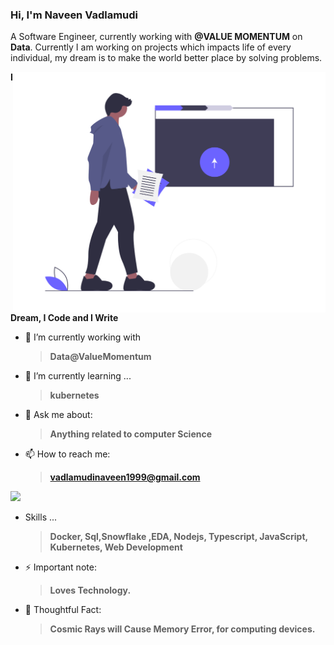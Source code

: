 
### Hi, I'm Naveen Vadlamudi 

A Software Engineer, currently working with **@VALUE MOMENTUM** on **Data**.
Currently I am working on projects which impacts life of every individual, 
my dream is to make the world better place by solving problems.
<!-- <img align="right" src="undraw_developer_activity_bv83.png" alt="developer-activity" width=500px /> -->
<img align="right" src="undraw_server_push_vtms.png" alt="server-push-data" width=500px />

**I Dream, I Code and I Write**

- 🔭 I’m currently working with 
     > **Data@ValueMomentum**  
- 🌱 I’m currently learning ... 
     > **kubernetes**
- 💬 Ask me about: 
  > **Anything related to computer Science**
- 📫 How to reach me:
     >  **vadlamudinaveen1999@gmail.com**


![](https://media.giphy.com/media/ZVik7pBtu9dNS/giphy.gif)
- Skills ...
     > **Docker, Sql,Snowflake ,EDA, Nodejs, Typescript, JavaScript, Kubernetes, Web Development**
 

- ⚡ Important note: 
  > **Loves Technology.** 
- 🤔 Thoughtful Fact:
  > **Cosmic Rays will Cause Memory Error, for computing devices.**
  
 




